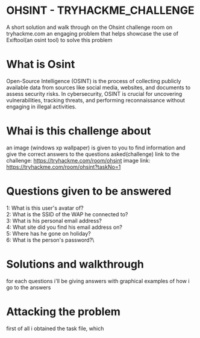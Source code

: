 # OHSINT - TRYHACKME_CHALLENGE
A short solution and walk through on the Ohsint challenge room on tryhackme.com an engaging problem that helps showcase the use of Exiftool(an osint tool) to solve this problem

# What is Osint
Open-Source Intelligence (OSINT) is the process of collecting publicly available data from sources like social media, websites, and documents to assess security risks. In cybersecurity, OSINT is crucial for uncovering vulnerabilities, tracking threats, and performing reconnaissance without engaging in illegal activities.

# Whai is this challenge about
an image (windows xp wallpaper) is given to you to find information and give the correct answers to the questions asked(challenge)
link to the challenge: https://tryhackme.com/room/ohsint
image link: https://tryhackme.com/room/ohsint?taskNo=1

# Questions given to be answered
1: What is this user's avatar of?\
2: What is the SSID of the WAP he connected to?\
3: What is his personal email address?\
4: What site did you find his email address on?\
5: Where has he gone on holiday?\
6: What is the person's password?\

# Solutions and walkthrough
for each questions i'll be giving answers with graphical examples of how i go to the answers

# Attacking the problem
first of all i obtained the task file, which
